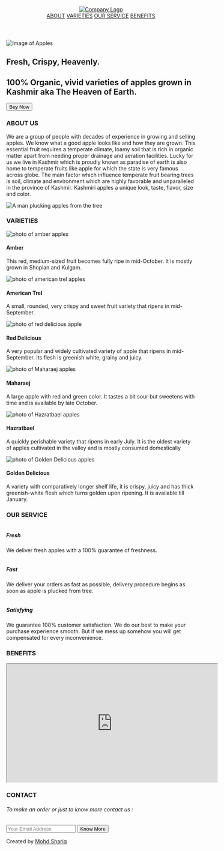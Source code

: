 <!DOCTYPE html>
<html lang="en">
  <head>
    <title>Fruit Shop Landing Page</title>
    <meta charset="UTF-8" />
    <meta name="viewport" content="width=device-width" />
    <link rel="stylesheet" href="styles.css" />
  </head>
  <body>
    <header id="header">
      <div class="header-content-div">
        <a href="#home-sec">
          <img
            src="https://i.ibb.co/KsztxWq/logo1.png"
            alt="Company Logo"
            id="header-img"
        /></a>
        <nav id="nav-bar">
          <a href="#about" class="nav-link">ABOUT</a>
          <a href="#varieties" class="nav-link">VARIETIES</a>
          <a href="#our-service" class="nav-link">OUR SERVICE</a>
          <a href="#benefits" class="nav-link">BENEFITS</a>
        </nav>
      </div>
    </header>
    <main>
      <section id="home-sec" class="flexible home-sec">
        <div class="eye-grabber-img">
          <img src="https://i.ibb.co/T4czpqY/apples-red-fresh-mellow-juicy-perfect-whole-on-white-desk.jpg" alt="Image of Apples" />
        </div>
        <div class="eye-grabber">
          <h1>Fresh, Crispy, Heavenly.</h1>
          <h2>
            100% Organic, vivid varieties of apples grown in Kashmir aka The
            Heaven of Earth.
          </h2>
          <button class="btn" onclick="window.location.href = '#contact';">
            Buy Now
          </button>
        </div>
      </section>
      <section id="about" class="sec-padding">
        <h3 class="section-heading">ABOUT US</h3>
        <div class="sec-content-div flexible">
          <p>
            We are a group of people with decades of experience in growing and
            selling apples. We know what a good apple looks like and how they
            are grown. This essential fruit requires a temperate climate, loamy
            soil that is rich in organic matter apart from needing proper
            drainage and aeration facilities. Lucky for us we live in Kashmir
            which is proudly known as paradise of earth is also home to
            temperate fruits like apple for which the state is very famous
            across globe. The main factor which influence temperate fruit
            bearing trees is soil, climate and environment which are highly
            favorable and unparalleled in the province of Kashmir. Kashmiri
            apples a unique look, taste, flavor, size and color.
          </p>
          <img src="https://i.ibb.co/SyKVC8M/about-img.jpg" alt="A man plucking apples from the tree" />
        </div>
      </section>
      <section id="varieties" class="sec-padding">
        <h3 class="section-heading">VARIETIES</h3>
        <div class="sec-content-div flexible">
          <div class="tile">
            <img src="https://i.ibb.co/t2x706V/amber.jpg" alt="photo of amber apples" />
            <h4>Amber</h4>
            <p>
              This red, medium-sized fruit becomes fully ripe in mid-October. It
              is mostly grown in Shopian and Kulgam.
            </p>
          </div>
          <div class="tile">
            <img
              src="https://i.ibb.co/H4Cnh7v/american-trel.png"
              alt="photo of american trel apples"
            />
            <h4>American Trel</h4>
            <p>
              A small, rounded, very crispy and sweet fruit variety that ripens
              in mid-September.
            </p>
          </div>
          <div class="tile">
            <img src="https://i.ibb.co/jTDgqYB/red-delicious.png" alt="photo of red delicious apple" />
            <h4>Red Delicious</h4>
            <p>
              A very popular and widely cultivated variety of apple that ripens
              in mid-September. Its flesh is greenish white, grainy and juicy.
            </p>
          </div>
          <div class="tile">
            <img src="https://i.ibb.co/MSvg1QN/maharaja.png" alt="photo of Maharaej apples" />
            <h4>Maharaej</h4>
            <p>
              A large apple with red and green color. It tastes a bit sour but
              sweetens with time and is available by late October.
            </p>
          </div>
          <div class="tile">
            <img src="https://i.ibb.co/zVR1LB2/hazal.png/" alt="photo of Hazratbael apples" />
            <h4>Hazratbael</h4>
            <p>
              A quickly perishable variety that ripens in early July. It is the
              oldest variety of apples cultivated in the valley and is mostly
              consumed domestically
            </p>
          </div>
          <div class="tile">
            <img src="https://i.ibb.co/BNFrnZn/golden.png" alt="photo of Golden Delicious apples" />
            <h4>Golden Delicious</h4>
            <p>
              A variety with comparatively longer shelf life, it is crispy,
              juicy and has thick greenish-white flesh which turns golden upon
              ripening. It is available till January.
            </p>
          </div>
        </div>
      </section>
      <section id="our-service" class="sec-padding">
        <h3 class="section-heading">OUR SERVICE</h3>
        <div class="sec-content-div">
          <div class="bars">
            <div class="icon-container">
              <img src="https://i.ibb.co/w6H542X/Fresh.png" alt="" />
            </div>
            <div class="txt-container">
              <h5>Fresh</h5>
              <p>We deliver fresh apples with a 100% guarantee of freshness.</p>
            </div>
          </div>
          <div class="bars">
            <div class="icon-container">
              <img src="https://i.ibb.co/FKNq4Qr/delivered.png" alt="" />
            </div>
            <div class="txt-container">
              <h5>Fast</h5>
              <p>
                We deliver your orders as fast as possible, delivery procedure
                begins as soon as apple is plucked from tree.
              </p>
            </div>
          </div>
          <div class="bars">
            <div class="icon-container">
              <img src="https://i.ibb.co/HHQK1wV/happy.png" alt="" />
            </div>
            <div class="txt-container">
              <h5>Satisfying</h5>
              <p>
                We guarantee 100% customer satisfaction. We do our best to make
                your purchase experience smooth. But if we mess up somehow you
                will get compensated for every inconvenience.
              </p>
            </div>
          </div>
        </div>
      </section>
      <section id="benefits" class="sec-padding">
        <h3 class="section-heading">BENEFITS</h3>
        <div class="sec-content-div flexible">
          <iframe
            id="video"
            width="560"
            title="Benefits of Apple"
            height="315"
            src="https://www.youtube.com/embed/W_JOJNztrnI"
            allow="accelerometer; autoplay; clipboard-write; encrypted-media; gyroscope; picture-in-picture"
            allowfullscreen
          ></iframe>
        </div>
      </section>
      <section class="sec-padding" id="contact">
        <h3 class="section-heading">CONTACT</h3>
        <div class="sec-content-div flexible">
          <h6>To make an order or just to know more contact us :</h6>
          <form
            id="form"
            action="https://www.freecodecamp.com/email-submit"
            method="POST"
          >
            <input
              type="email"
              name="email"
              id="email"
              placeholder="Your Email Address"
              required
            />
            <input type="submit" class="btn" id="submit" value="Know More" />
          </form>
        </div>
      </section>
    </main>
    <footer>
      Created by
      <a href="#">Mohd Shariq</a>
    </footer>
  </body>
</html>
